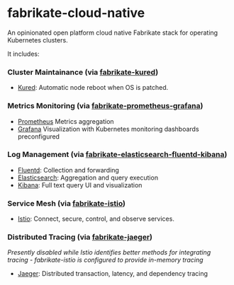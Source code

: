# fabrikate-cloud-native

An opinionated open platform cloud native Fabrikate stack for operating Kubernetes clusters.

It includes:

### Cluster Maintainance (via [fabrikate-kured](../fabrikate-kured))

- [Kured](https://github.com/weaveworks/kured): Automatic node reboot when OS is patched.

### Metrics Monitoring (via [fabrikate-prometheus-grafana](../fabrikate-prometheus-grafana))

- [Prometheus](https://prometheus.io/) Metrics aggregation
- [Grafana](https://grafana.com/) Visualization with Kubernetes monitoring dashboards preconfigured

### Log Management (via [fabrikate-elasticsearch-fluentd-kibana](../fabrikate-elasticsearch-fluentd-kibana))

- [Fluentd](https://www.fluentd.org/): Collection and forwarding
- [Elasticsearch](https://www.elastic.co/): Aggregation and query execution
- [Kibana](https://www.elastic.co/products/kibana): Full text query UI and visualization

### Service Mesh (via [fabrikate-istio](../fabrikate-istio))

- [Istio](https://istio.io/): Connect, secure, control, and observe services.

### Distributed Tracing (via [fabrikate-jaeger](../fabrikate-jaeger))

_Presently disabled while Istio identifies better methods for integrating tracing - fabrikate-istio is configured to provide in-memory tracing_

- [Jaeger](https://www.jaegertracing.io/): Distributed transaction, latency, and dependency tracing
